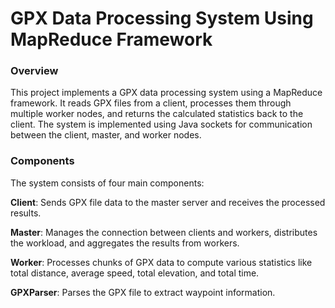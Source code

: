 # GPX Data Processing System Using MapReduce Framework
### Overview
This project implements a GPX data processing system using a MapReduce framework. It reads GPX files from a client, processes them through multiple worker nodes, and returns the calculated statistics back to the client. The system is implemented using Java sockets for communication between the client, master, and worker nodes.

### Components
The system consists of four main components:

**Client**: Sends GPX file data to the master server and receives the processed results.

**Master**: Manages the connection between clients and workers, distributes the workload, and aggregates the results from workers.

**Worker**: Processes chunks of GPX data to compute various statistics like total distance, average speed, total elevation, and total time.

**GPXParser**: Parses the GPX file to extract waypoint information.
